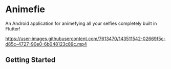 # Animefie

An Android application for animefying all your selfies completely built in Flutter!

https://user-images.githubusercontent.com/7613470/143511542-02669f5c-d85c-4727-90e0-6b048123c89c.mp4


## Getting Started
